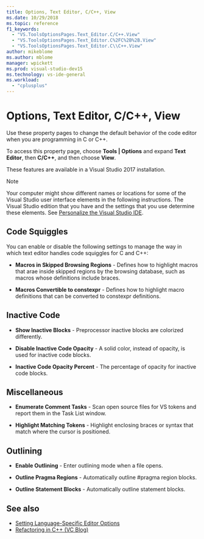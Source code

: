 ```yaml
---
title: Options, Text Editor, C/C++, View
ms.date: 10/29/2018
ms.topic: reference
f1_keywords:
  - "VS.ToolsOptionsPages.Text_Editor.C/C++.View"
  - "VS.ToolsOptionsPages.Text_Editor.C%2FC%2B%2B.View"
  - "VS.ToolsOptionsPages.Text_Editor.C\\C++.View"
author: mikeblome
ms.author: mblome
manager: wpickett
ms.prod: visual-studio-dev15
ms.technology: vs-ide-general
ms.workload:
  - "cplusplus"
---
```

# Options, Text Editor, C/C++, View

Use these property pages to change the default behavior of the code editor when you are programming in C or C++.

To access this property page, choose **Tools | Options** and expand **Text Editor**, then **C/C++**, and then choose **View**.

These features are available in a Visual Studio 2017 installation.

> [!NOTE]
> Your computer might show different names or locations for some of the Visual Studio user interface elements in the following instructions. The Visual Studio edition that you have and the settings that you use determine these elements. See [Personalize the Visual Studio IDE](../../ide/personalizing-the-visual-studio-ide.md).

## Code Squiggles

You can enable or disable the following settings to manage the way in which text editor handles code squiggles for C and C++:

- **Macros in Skipped Browsing Regions** - Defines how to highlight macros that arae inside skipped regions by the browsing database, such as macros whose definitions include braces.

- **Macros Convertible to constexpr** - Defines how to highlight macro definitions that can be converted to constexpr definitions.

## Inactive Code

- **Show Inactive Blocks** - Preprocessor inactive blocks are colorized differently.

- **Disable Inactive Code Opacity** - A solid color, instead of opacity, is used for inactive code blocks.

- **Inactive Code Opacity Percent** - The percentage of opacity for inactive code blocks.

## Miscellaneous

- **Enumerate Comment Tasks** - Scan open source files for VS tokens and report them in the Task List window.

- **Highlight Matching Tokens** - Highlight enclosing braces or syntax that match where the cursor is positioned. 

## Outlining

- **Enable Outlining** - Enter outlining mode when a file opens.

- **Outline Pragma Regions** - Automatically outline #pragma region blocks.

- **Outline Statement Blocks** - Automatically outline statement blocks.

## See also

- [Setting Language-Specific Editor Options](../../ide/reference/setting-language-specific-editor-options.md)
- [Refactoring in C++ (VC Blog)](http://blogs.msdn.com/b/vcblog/archive/2014/11/14/all-about-c-refactoring-in-visual-studio-2015-preview.aspx)
